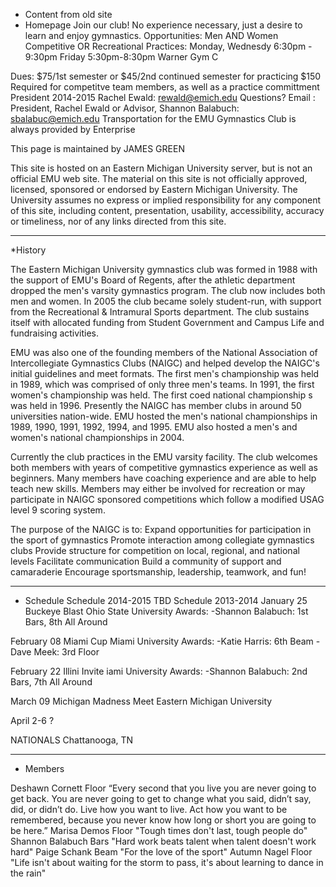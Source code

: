 * Content from old site
* Homepage
Join our club! No experience necessary, just a desire to learn and enjoy gymnastics. 
Opportunities:
	Men AND Women
	Competitive OR Recreational
Practices:
	Monday, Wednesdy
	6:30pm - 9:30pm
	Friday 
	5:30pm-8:30pm
Warner Gym C

Dues:
	$75/1st semester or $45/2nd continued semester for practicing
	$150 Required for competitve team members, as well as a practice committment
President 2014-2015
	Rachel Ewald: rewald@emich.edu
Questions?
Email :
	President, Rachel Ewald or
	Advisor, Shannon Balabuch: sbalabuc@emich.edu
Transportation for the EMU Gymnastics Club is always provided by Enterprise

This page is maintained by JAMES GREEN

This site is hosted on an Eastern Michigan University server, but is not an official EMU web site. The material on this site is not officially approved, licensed, sponsored or endorsed by Eastern Michigan University. The University assumes no express or implied responsibility for any component of this site, including content, presentation, usability, accessibility, accuracy or timeliness, nor of any links directed from this site.
- - - - - - - - - - - - - - - - - - - - - - - - - - - - - - - - - - - - - - - - - - - - - - - - -

*History

The Eastern Michigan University gymnastics club was formed in 1988 with the support of EMU's Board of Regents, after the athletic department dropped the men's varsity gymnastics program. The club now includes both men and women. In 2005 the club became solely student-run, with support from the Recreational & Intramural Sports department. The club sustains itself with allocated funding from Student Government and Campus Life and fundraising activities. 

EMU was also one of the founding members of the National Association of Intercollegiate Gymnastics Clubs (NAIGC) and helped develop the NAIGC's initial guidelines and meet formats. The first men's championship was held in 1989, which was comprised of only three men's teams. In 1991, the first women's championship was held. The first coed national championship s was held in 1996. Presently the NAIGC has member clubs in around 50 universities nation-wide. EMU hosted the men's national championships in 1989, 1990, 1991, 1992, 1994, and 1995. EMU also hosted a men's and women's national championships in 2004. 

Currently the club practices in the EMU varsity facility. The club welcomes both members with years of competitive gymnastics experience as well as beginners. Many members have coaching experience and are able to help teach new skills. Members may either be involved for recreation or may participate in NAIGC sponsored competitions which follow a modified USAG level 9 scoring system. 

The purpose of the NAIGC is to:
	Expand opportunities for participation in the sport of gymnastics
	Promote interaction among collegiate gymnastics clubs
	Provide structure for competition on local, regional, and national levels
	Facilitate communication
	Build a community of support and camaraderie
	Encourage sportsmanship, leadership, teamwork, and fun! 
- - - - - - - - - - - - - - - - - - - - - - - - - - - - - - - - - - - - - - - - - - - - - - - - -
 * Schedule
 Schedule 2014-2015
 	TBD
 Schedule 2013-2014
January 25
	Buckeye Blast
	Ohio State University
Awards: 
-Shannon Balabuch: 1st Bars, 8th All Around


February 08
	Miami Cup
	Miami University
Awards:
-Katie Harris: 6th Beam
-Dave Meek: 3rd Floor

February 22
	Illini Invite
	iami University
Awards:
-Shannon Balabuch: 2nd Bars, 7th All Around

March 09
	Michigan Madness Meet
	Eastern Michigan University

April 2-6
	?

NATIONALS
	Chattanooga, TN
- - - - - - - - - - - - - - - - - - - - - - - - - - - - - - - - - - - - - - - - - - - - - - - - -
* Members

Deshawn Cornett
	Floor
	“Every second that you live you are never going to get back. You are never going to get to change what you said, didn’t say, did, or didn’t do. Live how you want to live. Act how you want to be remembered, because you never know how long or short you are going to be here.”
Marisa Demos
	Floor
	"Tough times don't last, tough people do"
Shannon Balabuch
	Bars
	"Hard work beats talent when talent doesn't work hard"
Paige Schank
	Beam
	"For the love of the sport"
Autumn Nagel
	Floor
	"Life isn't about waiting for the storm to pass, it's about learning to dance in the rain"